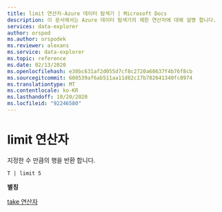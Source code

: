 ```yaml
---
title: limit 연산자-Azure 데이터 탐색기 | Microsoft Docs
description: 이 문서에서는 Azure 데이터 탐색기의 제한 연산자에 대해 설명 합니다.
services: data-explorer
author: orspod
ms.author: orspodek
ms.reviewer: alexans
ms.service: data-explorer
ms.topic: reference
ms.date: 02/13/2020
ms.openlocfilehash: e30bc631af2d055d7cf8c2720a60637f4b76f8cb
ms.sourcegitcommit: 608539af6ab511aa11d82c17b782641340fc8974
ms.translationtype: MT
ms.contentlocale: ko-KR
ms.lasthandoff: 10/20/2020
ms.locfileid: "92246580"
---
```

# <a name="limit-operator"></a>limit 연산자

지정한 수 만큼의 행을 반환 합니다.

```kusto
T | limit 5
```

**별칭**

[take 연산자](takeoperator.md)